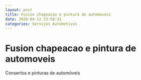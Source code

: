 ```yaml
---
layout: post
title: Fusion chapeacao e pintura de automoveis
date: 2020-04-12 23:58:31 
categories: Serviços Automotivos
---
```


# Fusion chapeacao e pintura de automoveis

Consertos e pinturas de automóveis 
